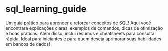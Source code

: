 # sql_learning_guide
Um guia prático para aprender e reforçar conceitos de SQL! Aqui você encontrará explicações claras, exemplos de comandos, dicas de otimização e boas práticas. Além disso, inclui resumos e cheatsheets para consulta rápida. Ideal para iniciantes e para quem deseja aprimorar suas habilidades em bancos de dados!
